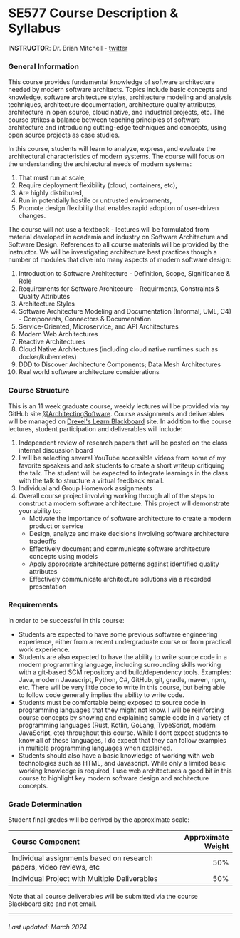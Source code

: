 # SE577 Course Description & Syllabus

**INSTRUCTOR**: Dr. Brian Mitchell - [twitter](https://twitter.com/DrBrianMitchell) 

### General Information
This course provides fundamental knowledge of software architecture needed by modern software architects. Topics include basic concepts and knowledge, software architecture styles, architecture modeling and analysis techniques, architecture documentation, architecture quality attributes, architecture in open source, cloud native, and industrial projects, etc. The course strikes a balance between teaching principles of software architecture and introducing cutting-edge techniques and concepts, using open source projects as case studies. 

In this course, students will learn to analyze, express, and evaluate the architectural characteristics of modern systems. The course will focus on the understanding the architectural needs of modern systems:

1. That must run at scale, 
2. Require deployment flexibility (cloud, containers, etc), 
3. Are highly distributed,
4. Run in potentially hostile or untrusted environments,
5. Promote design flexibility that enables rapid adoption of user-driven changes.

The course will not use a textbook - lectures will be formulated from material developed in academia and industry on Software Architecture and Software Design.  References to all course materials will be provided by the instructor. We will be investigating architecture best practices though a number of modules that dive into many aspects of modern software design:

1. Introduction to Software Architecture - Definition, Scope, Significance & Role
2. Requirements for Software Architecure - Requirments, Constraints & Quality Attributes 
3. Architecture Styles
4. Software Architecture Modeling and Documentation (Informal, UML, C4) - Components, Connectors & Documentation
5. Service-Oriented, Microservice, and API Architectures 
6. Modern Web Architectures
7. Reactive Architectures
8. Cloud Native Architectures (including cloud native runtimes such as docker/kubernetes)
9.  DDD to Discover Architecture Components; Data Mesh Architectures
10. Real world software architecture considerations

### Course Structure

This is an 11 week graduate course, weekly lectures will be provided via my GitHub site [@ArchitectingSoftware](https://github.com/ArchitectingSoftware). Course assignments and deliverables will be managed on [Drexel's Learn Blackboard](https://learn.dcollege.net) site.  In addition to the course lectures, student participation and deliverables will include:

1. Independent review of research papers that will be posted on the class internal discussion board
2. I will be selecting several YouTube accessible videos from some of my favorite speakers and ask students to create a short writeup critiquing the talk.  The student will be expected to integrate learnings in the class with the talk to structure a virtual feedback email.
3. Individual and Group Homework assignments  
4. Overall course project involving working through all of the steps to construct a modern software architecture.  This project will demonstrate your ability to:
   * Motivate the importance of software architecture to create a modern product or service
   * Design, analyze and make decisions involving software architecture tradeoffs
   * Effectively document and communicate software architecture concepts using models
   * Apply appropriate architecture patterns against identified quality attributes
   * Effectively communicate architecture solutions via a recorded presentation

### Requirements 
In order to be successful in this course:

* Students are expected to have some previous software engineering experience, either from a recent undergraduate course or from practical work experience. 
* Students are also expected to have the ability to write source code in a modern programming language, including surrounding skills working with a git-based SCM repository and build/dependency tools. Examples:  Java, modern Javascript, Python, C#, GitHub, git, gradle, maven, npm, etc.  There will be very little code to write in this course, but being able to follow code generally implies the ability to write code.
* Students must be comfortable being exposed to source code in programming languages that they might not know.  I will be reinforcing course concepts by showing and explaining sample code in a variety of programming languages (Rust, Kotlin, GoLang, TypeScript, modern JavaScript, etc) throughout this course.  While I dont expect students to know all of these languages, I do expect that they can follow examples in multiple programming languages when explained. 
* Students should also have a basic  knowledge of working with web technologies such as HTML, and Javascript. While only a limited basic working knowledge is required, I use web architectures a good bit in this course to highlight key modern software design and architecture concepts.

### Grade Determination
Student final grades will be derived by the approximate scale:

| Course Component | Approximate Weight |
| :--------------- | -----------------: |
| Individual assignments based on research papers, video reviews, etc | 50%|
| Individual Project with Multiple Deliverables | 50% |

Note that all course deliverables will be submitted via the course Blackboard site and not email. 

***
###### Last updated: March 2024